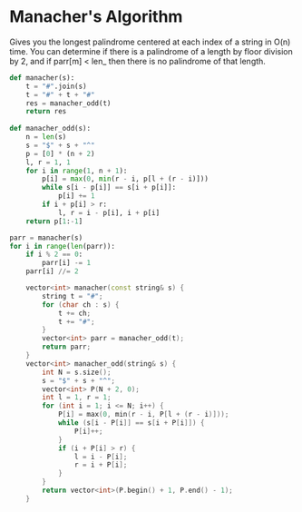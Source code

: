 # Manacher's Algorithm

Gives you the longest palindrome centered at each index of a string in O(n) time. 
You can determine if there is a palindrome of a length by floor division by 2, and if parr[m] < len_ then there is no palindrome of that length.

```py
def manacher(s):
    t = "#".join(s)
    t = "#" + t + "#"
    res = manacher_odd(t)
    return res
 
def manacher_odd(s):
    n = len(s)
    s = "$" + s + "^"
    p = [0] * (n + 2)
    l, r = 1, 1
    for i in range(1, n + 1):
        p[i] = max(0, min(r - i, p[l + (r - i)]))
        while s[i - p[i]] == s[i + p[i]]:
            p[i] += 1
        if i + p[i] > r:
            l, r = i - p[i], i + p[i]
    return p[1:-1]

parr = manacher(s)
for i in range(len(parr)):
    if i % 2 == 0:
        parr[i] -= 1
    parr[i] //= 2
```

```cpp
    vector<int> manacher(const string& s) {
        string t = "#";
        for (char ch : s) {
            t += ch;
            t += "#";
        }
        vector<int> parr = manacher_odd(t);
        return parr;
    }
    vector<int> manacher_odd(string& s) {
        int N = s.size();
        s = "$" + s + "^";
        vector<int> P(N + 2, 0);
        int l = 1, r = 1;
        for (int i = 1; i <= N; i++) {
            P[i] = max(0, min(r - i, P[l + (r - i)]));
            while (s[i - P[i]] == s[i + P[i]]) {
                P[i]++;
            }
            if (i + P[i] > r) {
                l = i - P[i];
                r = i + P[i];
            }
        }
        return vector<int>(P.begin() + 1, P.end() - 1);
    }
```